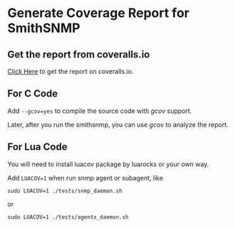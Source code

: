 Generate Coverage Report for SmithSNMP
======================================

Get the report from coveralls.io
--------------------------------

[Click Here](https://coveralls.io/r/begeekmyfriend/smithsnmp) to get the report on coveralls.io.

For C Code
----------

Add `--gcov=yes` to compile the source code with _gcov_ support.

Later, after you run the smithsnmp, you can use _gcov_ to analyze the report.

For Lua Code
------------

You will need to install luacov package by luarocks or your own way.

Add `LUACOV=1` when run snmp agent or subagent, like

    sudo LUACOV=1 ./tests/snmp_daemon.sh

or

    sudo LUACOV=1 ./tests/agentx_daemon.sh
